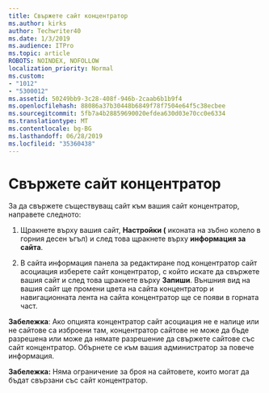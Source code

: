 ```yaml
---
title: Свържете сайт концентратор
ms.author: kirks
author: Techwriter40
ms.date: 1/3/2019
ms.audience: ITPro
ms.topic: article
ROBOTS: NOINDEX, NOFOLLOW
localization_priority: Normal
ms.custom:
- "1012"
- "5300012"
ms.assetid: 50249bb9-3c28-408f-946b-2caab6b1b9f4
ms.openlocfilehash: 88086a37b30448b6849f78f7504e64f5c38ecbee
ms.sourcegitcommit: 5fb7a4b28859690020efdea630d03e70cc0e6334
ms.translationtype: MT
ms.contentlocale: bg-BG
ms.lasthandoff: 06/28/2019
ms.locfileid: "35360438"
---
```

# <a name="associate-a-hub-site"></a>Свържете сайт концентратор

За да свържете съществуващ сайт към вашия сайт концентратор, направете следното:
  
1. Щракнете върху вашия сайт, **Настройки (** иконата на зъбно колело в горния десен ъгъл) и след това щракнете върху **информация за сайта**.

2. В сайта информация панела за редактиране под концентратор сайт асоциация изберете сайт концентратор, с който искате да свържете вашия сайт и след това щракнете върху **Запиши**. Външния вид на вашия сайт ще промени цвета на сайта концентратор и навигационната лента на сайта концентратор ще се появи в горната част.

 **Забележка**: Ако опцията концентратор сайт асоциация не е налице или не сайтове са изброени там, концентратор сайтове не може да бъде разрешена или може да нямате разрешение да свържете сайтове със сайт концентратор. Обърнете се към вашия администратор за повече информация.
  
 **Забележка:** Няма ограничение за броя на сайтовете, които могат да бъдат свързани със сайт концентратор.
  